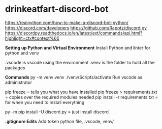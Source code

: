 # drinkeatfart-discord-bot
https://realpython.com/how-to-make-a-discord-bot-python/ 
https://discord.com/developers
https://github.com/Rapptz/discord.py
https://discordpy.readthedocs.io/en/latest/ext/commands/api.html?highlight=ctx#context%60

<b>Setting up Python and Virtual Environment</b>
Install Python and linter for python and venv

.vscode is vscode using the environment
.venv is the folder to hold all the packages

<b>Commands</b>
py -m venv venv
./venv/Scripts/activate
Run vscode as administrator

pip freeze = tells you what you have installed
pip freeze > requirements.txt = copies over the required modules needed
pip install -r requirements.txt = for when you need to install everything

py -m pip install -U discord.py = just install discord

<b>.gitignore Edits</b>
Add token python file, .vscode, venv/

